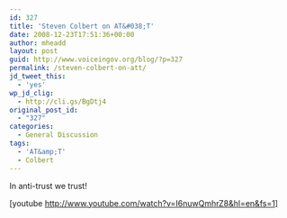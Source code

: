 ```yaml
---
id: 327
title: 'Steven Colbert on AT&#038;T'
date: 2008-12-23T17:51:36+00:00
author: mheadd
layout: post
guid: http://www.voiceingov.org/blog/?p=327
permalink: /steven-colbert-on-att/
jd_tweet_this:
  - 'yes'
wp_jd_clig:
  - http://cli.gs/BgDtj4
original_post_id:
  - "327"
categories:
  - General Discussion
tags:
  - 'AT&amp;T'
  - Colbert
---
```

In anti-trust we trust!

[youtube http://www.youtube.com/watch?v=I6nuwQmhrZ8&hl=en&fs=1]